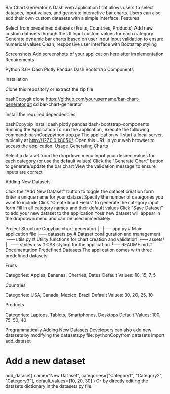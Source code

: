 Bar Chart Generator
A Dash web application that allows users to select datasets, input values, and generate interactive bar charts. Users can also add their own custom datasets with a simple interface.
Features

Select from predefined datasets (Fruits, Countries, Products)
Add new custom datasets through the UI
Input custom values for each category
Generate dynamic bar charts based on user input
Input validation to ensure numerical values
Clean, responsive user interface with Bootstrap styling

Screenshots
Add screenshots of your application here after implementation
Requirements

Python 3.6+
Dash
Plotly
Pandas
Dash Bootstrap Components

Installation

Clone this repository or extract the zip file

bashCopygit clone https://github.com/yourusername/bar-chart-generator.git
cd bar-chart-generator

Install the required dependencies:

bashCopypip install dash plotly pandas dash-bootstrap-components
Running the Application
To run the application, execute the following command:
bashCopypython app.py
The application will start a local server, typically at http://127.0.0.1:8050/. Open this URL in your web browser to access the application.
Usage
Generating Charts

Select a dataset from the dropdown menu
Input your desired values for each category (or use the default values)
Click the "Generate Chart" button to generate/update the bar chart
View the validation message to ensure inputs are correct

Adding New Datasets

Click the "Add New Dataset" button to toggle the dataset creation form
Enter a unique name for your dataset
Specify the number of categories you want to include
Click "Create Input Fields" to generate the category input form
Fill in all category names and their default values
Click "Save Dataset" to add your new dataset to the application
Your new dataset will appear in the dropdown menu and can be used immediately

Project Structure
Copybar-chart-generator/
│
├── app.py            # Main application file
├── datasets.py       # Dataset configuration and management
├── utils.py          # Utility functions for chart creation and validation
├── assets/
│   └── styles.css    # CSS styling for the application
└── README.md         # Documentation
Predefined Datasets
The application comes with three predefined datasets:

Fruits

Categories: Apples, Bananas, Cherries, Dates
Default Values: 10, 15, 7, 5


Countries

Categories: USA, Canada, Mexico, Brazil
Default Values: 30, 20, 25, 10


Products

Categories: Laptops, Tablets, Smartphones, Desktops
Default Values: 100, 75, 50, 40



Programmatically Adding New Datasets
Developers can also add new datasets by modifying the datasets.py file:
pythonCopyfrom datasets import add_dataset

# Add a new dataset
add_dataset(
    name="New Dataset",
    categories=["Category1", "Category2", "Category3"],
    default_values=[10, 20, 30]
)
Or by directly editing the datasets dictionary in the datasets.py file.
